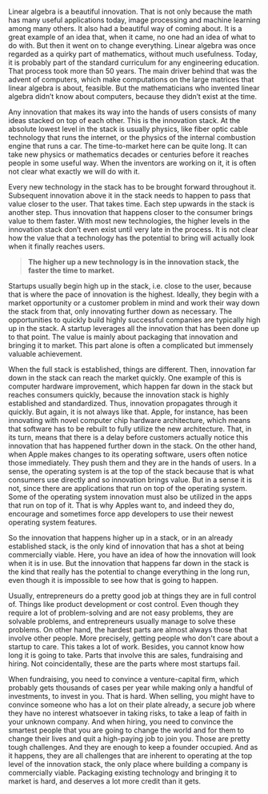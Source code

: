 Linear algebra is a beautiful innovation. That is not only because the math has many useful applications today, image processing and machine learning among many others. It also had a beautiful way of coming about. It is a great example of an idea that, when it came, no one had an idea of what to do with. But then it went on to change everything. Linear algebra was once regarded as a quirky part of mathematics, without much usefulness. Today, it is probably part of the standard curriculum for any engineering education. That process took more than 50 years. The main driver behind that was the advent of computers, which make computations on the large matrices that linear algebra is about, feasible. But the mathematicians who invented linear algebra didn’t know about computers, because they didn’t exist at the time.

Any innovation that makes its way into the hands of users consists of many ideas stacked on top of each other. This is the innovation stack. At the absolute lowest level in the stack is usually physics, like fiber optic cable technology that runs the internet, or the physics of the internal combustion engine that runs a car. The time-to-market here can be quite long. It can take new physics or mathematics decades or centuries before it reaches people in some useful way. When the inventors are working on it, it is often not clear what exactly we will do with it.

Every new technology in the stack has to be brought forward throughout it. Subsequent innovation above it in the stack needs to happen to pass that value closer to the user. That takes time. Each step upwards in the stack is another step. Thus innovation that happens closer to the consumer brings value to them faster. With most new technologies, the higher levels in the innovation stack don’t even exist until very late in the process. It is not clear how the value that a technology has the potential to bring will actually look when it finally reaches users.

> **The higher up a new technology is in the innovation stack, the faster the time to market.**

Startups usually begin high up in the stack, i.e. close to the user, because that is where the pace of innovation is the highest. Ideally, they begin with a market opportunity or a customer problem in mind and work their way down the stack from that, only innovating further down as necessary. The opportunities to quickly build highly successful companies are typically high up in the stack. A startup leverages all the innovation that has been done up to that point. The value is mainly about packaging that innovation and bringing it to market. This part alone is often a complicated but immensely valuable achievement.

When the full stack is established, things are different. Then, innovation far down in the stack can reach the market quickly. One example of this is computer hardware improvement, which happen far down in the stack but reaches consumers quickly, because the innovation stack is highly established and standardized. Thus, innovation propagates through it quickly. But again, it is not always like that. Apple, for instance, has been innovating with novel computer chip hardware architecture, which means that software has to be rebuilt to fully utilize the new architecture. That, in its turn, means that there is a delay before customers actually notice this innovation that has happened further down in the stack. On the other hand, when Apple makes changes to its operating software, users often notice those immediately. They push them and they are in the hands of users. In a sense, the operating system is at the top of the stack because that is what consumers use directly and so innovation brings value. But in a sense it is not, since there are applications that run on top of the operating system. Some of the operating system innovation must also be utilized in the apps that run on top of it. That is why Apples want to, and indeed they do, encourage and sometimes force app developers to use their newest operating system features.

So the innovation that happens higher up in a stack, or in an already established stack, is the only kind of innovation that has a shot at being commercially viable. Here, you have an idea of how the innovation will look when it is in use. But the innovation that happens far down in the stack is the kind that really has the potential to change everything in the long run, even though it is impossible to see how that is going to happen.

Usually, entrepreneurs do a pretty good job at things they are in full control of. Things like product development or cost control. Even though they require a lot of problem-solving and are not easy problems, they are solvable problems, and entrepreneurs usually manage to solve these problems. On other hand, the hardest parts are almost always those that involve other people. More precisely, getting people who don't care about a startup to care. This takes a lot of work. Besides, you cannot know how long it is going to take. Parts that involve this are sales, fundraising and hiring. Not coincidentally, these are the parts where most startups fail.

When fundraising, you need to convince a venture-capital firm, which probably gets thousands of cases per year while making only a handful of investments, to invest in you. That is hard. When selling, you might have to convince someone who has a lot on their plate already, a secure job where they have no interest whatsoever in taking risks, to take a leap of faith in your unknown company. And when hiring, you need to convince the smartest people that you are going to change the world and for them to change their lives and quit a high-paying job to join you. Those are pretty tough challenges. And they are enough to keep a founder occupied. And as it happens, they are all challenges that are inherent to operating at the top level of the innovation stack, the only place where building a company is commercially viable. Packaging existing technology and bringing it to market is hard, and deserves a lot more credit than it gets.